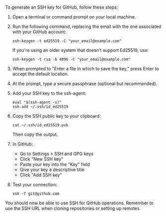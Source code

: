 To generate an SSH key for GitHub, follow these steps:

1. Open a terminal or command prompt on your local machine.

2. Run the following command, replacing the email with the one associated with your GitHub account:

   ```
   ssh-keygen -t ed25519 -C "your_email@example.com"
   ```

   If you're using an older system that doesn't support Ed25519, use:
   ```
   ssh-keygen -t rsa -b 4096 -C "your_email@example.com"
   ```

3. When prompted to "Enter a file in which to save the key," press Enter to accept the default location.

4. At the prompt, type a secure passphrase (optional but recommended).

5. Add your SSH key to the ssh-agent:
   ```
   eval "$(ssh-agent -s)"
   ssh-add ~/.ssh/id_ed25519
   ```

6. Copy the SSH public key to your clipboard:
   ```
   cat ~/.ssh/id_ed25519.pub
   ```
   Then copy the output.

7. In GitHub:
   - Go to Settings > SSH and GPG keys
   - Click "New SSH key"
   - Paste your key into the "Key" field
   - Give your key a descriptive title
   - Click "Add SSH key"

8. Test your connection:
   ```
   ssh -T git@github.com
   ```

You should now be able to use SSH for GitHub operations. Remember to use the SSH URL when cloning repositories or setting up remotes.
